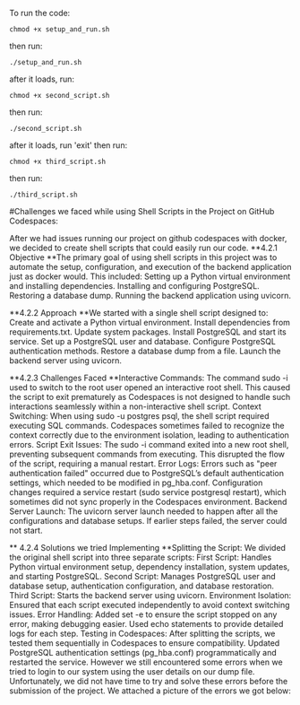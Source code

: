 To run the code:
```
chmod +x setup_and_run.sh
```
then run:
```
./setup_and_run.sh
```

after it loads, run:
```
chmod +x second_script.sh
```
then run:
```
./second_script.sh
```

after it loads, run 'exit' then run:

```
chmod +x third_script.sh
```

then run:
```
./third_script.sh
```



#Challenges we faced while using Shell Scripts in the Project on GitHub Codespaces:

After we had issues running our project on github codespaces with docker, we decided to create shell scripts that could easily run our code.
**4.2.1 Objective
**The primary goal of using shell scripts in this project was to automate the setup, configuration, and execution of the backend application just as docker would. This included:
Setting up a Python virtual environment and installing dependencies.
Installing and configuring PostgreSQL.
Restoring a database dump.
Running the backend application using uvicorn.

**4.2.2 Approach
**We started with a single shell script designed to:
Create and activate a Python virtual environment.
Install dependencies from requirements.txt.
Update system packages.
Install PostgreSQL and start its service.
Set up a PostgreSQL user and database.
Configure PostgreSQL authentication methods.
Restore a database dump from a file.
Launch the backend server using uvicorn.

**4.2.3 Challenges Faced
**Interactive Commands:
The command sudo -i used to switch to the root user opened an interactive root shell.
This caused the script to exit prematurely as Codespaces is not designed to handle such interactions seamlessly within a non-interactive shell script.
Context Switching:
When using sudo -u postgres psql, the shell script required executing SQL commands. Codespaces sometimes failed to recognize the context correctly due to the environment isolation, leading to authentication errors.
Script Exit Issues:
The sudo -i command exited into a new root shell, preventing subsequent commands from executing. This disrupted the flow of the script, requiring a manual restart.
Error Logs:
Errors such as "peer authentication failed" occurred due to PostgreSQL’s default authentication settings, which needed to be modified in pg_hba.conf.
Configuration changes required a service restart (sudo service postgresql restart), which sometimes did not sync properly in the Codespaces environment.
Backend Server Launch:
The uvicorn server launch needed to happen after all the configurations and database setups. If earlier steps failed, the server could not start.

** 4.2.4 Solutions we tried Implementing
**Splitting the Script:
We divided the original shell script into three separate scripts:
First Script: Handles Python virtual environment setup, dependency installation, system updates, and starting PostgreSQL.
Second Script: Manages PostgreSQL user and database setup, authentication configuration, and database restoration.
Third Script: Starts the backend server using uvicorn.
Environment Isolation:
Ensured that each script executed independently to avoid context switching issues.
Error Handling:
Added set -e to ensure the script stopped on any error, making debugging easier.
Used echo statements to provide detailed logs for each step.
Testing in Codespaces:
After splitting the scripts, we tested them sequentially in Codespaces to ensure compatibility.
Updated PostgreSQL authentication settings (pg_hba.conf) programmatically and restarted the service.
However we still encountered some errors when we tried to login to our system using the user details on our dump file. Unfortunately, we did not have time to try and solve these errors before the submission of the project. We attached a picture of the errors we got below:



